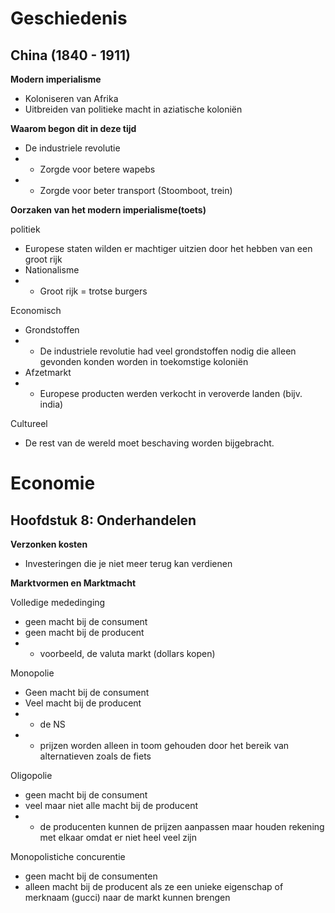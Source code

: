 # Geschiedenis
## China (1840 - 1911)
**Modern imperialisme**
- Koloniseren van Afrika
- Uitbreiden van politieke macht in aziatische koloniën

**Waarom begon dit in deze tijd**
- De industriele revolutie
- - Zorgde voor betere wapebs
- - Zorgde voor beter transport (Stoomboot, trein)

**Oorzaken van het modern imperialisme(toets)**

politiek
- Europese staten wilden er machtiger uitzien door het hebben van een groot rijk
- Nationalisme
- - Groot rijk = trotse burgers

Economisch
- Grondstoffen
- - De industriele revolutie had veel grondstoffen nodig die alleen gevonden konden worden in toekomstige koloniën
- Afzetmarkt
- - Europese producten werden verkocht in veroverde landen (bijv. india)

Cultureel
- De rest van de wereld moet beschaving worden bijgebracht.

# Economie
## Hoofdstuk 8: Onderhandelen
**Verzonken kosten**
- Investeringen die je niet meer terug kan verdienen

**Marktvormen en Marktmacht**

Volledige mededinging
 -  geen macht bij de consument
 -  geen macht bij de producent
 - - voorbeeld, de valuta markt (dollars kopen)

 Monopolie
- Geen macht bij de consument
- Veel macht bij de producent
- - de NS
- - prijzen worden alleen in toom gehouden door het bereik van alternatieven zoals de fiets

Oligopolie
- geen macht bij de consument
- veel maar niet alle macht bij de producent
- - de producenten kunnen de prijzen aanpassen maar houden rekening met elkaar omdat er niet heel veel zijn

Monopolistiche concurentie
 - geen macht bij de consumenten
 - alleen macht bij de producent als ze een unieke eigenschap of merknaam (gucci) naar de markt kunnen brengen

